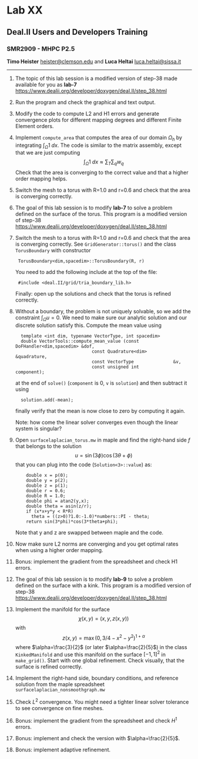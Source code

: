 #  Lab XX
## Deal.II Users and Developers Training 
### SMR2909 - MHPC P2.5

**Timo Heister** <heister@clemson.edu> 
and
**Luca Heltai** <luca.heltai@sissa.it>

* * * * *


1.  The topic of this lab session is a modified version of step-38 made
    available for you as **lab-7**\
    <https://www.dealii.org/developer/doxygen/deal.II/step_38.html>

2.  Run the program and check the graphical and text output.

3.  Modify the code to compute L2 and H1 errors and generate convergence
    plots for different mapping degrees and different Finite Element
    orders.

4.  Implement `compute_area` that computes the area of our domain
    $\Omega_h$ by integrating $\int_\Omega 1 \;dx$. The code is similar
    to the matrix assembly, except that we are just computing
    $$\int_\Omega 1 \;dx \approx \sum_T \sum_q w_q$$ Check that the area
    is converging to the correct value and that a higher order mapping
    helps.

5.  Switch the mesh to a torus with R=1.0 and r=0.6 and check that the
    area is converging correctly.





1.  The goal of this lab session is to modify **lab-7** to solve a
    problem defined on the surface of the torus. This program is a
    modified version of step-38\
    <https://www.dealii.org/developer/doxygen/deal.II/step_38.html>

2.  Switch the mesh to a torus with R=1.0 and r=0.6 and check that the
    area is converging correctly. See `GridGenerator::torus()` and the
    class `TorusBoundary` with constructor

         TorusBoundary<dim,spacedim>::TorusBoundary(R, r)

    You need to add the following include at the top of the file:

         #include <deal.II/grid/tria_boundary_lib.h>

    Finally: open up the solutions and check that the torus is refined
    correctly.

3.  Without a boundary, the problem is not uniquely solvable, so we add
    the constraint $\int_\Omega u = 0$. We need to make sure our
    analytic solution and our discrete solution satisfy this. Compute
    the mean value using

          template <int dim, typename VectorType, int spacedim>
          double VectorTools::compute_mean_value (const DoFHandler<dim,spacedim> &dof,
                                     const Quadrature<dim>          &quadrature,
                                     const VectorType               &v,
                                     const unsigned int             component);

    at the end of `solve()` (`component` is 0, `v` is `solution`) and
    then subtract it using

          solution.add(-mean);
         

    finally verify that the mean is now close to zero by computing it
    again.

    Note: how come the linear solver converges even though the linear
    system is singular?

4.  Open `surfacelaplacian_torus.mw` in maple and find the right-hand
    side $f$ that belongs to the solution
    $$u = \sin(3\phi)\cos(3\theta+\phi)$$ that you can plug into the
    code (`Solution<3>::value`) as:

            double x = p(0);
            double y = p(2);
            double z = p(1);
            double r = 0.6;
            double R = 1.0;
            double phi = atan2(y,x);
            double theta = asin(z/r);
            if (x*x+y*y < R*R)
              theta = ((z>0)?1.0:-1.0)*numbers::PI - theta;
            return sin(3*phi)*cos(3*theta+phi);  
         

    Note that y and z are swapped between maple and the code.

5.  Now make sure L2 norms are converging and you get optimal rates when
    using a higher order mapping.

6.  Bonus: implement the gradient from the spreadsheet and check H1
    errors.





1.  The goal of this lab session is to modify **lab-9** to solve a
    problem defined on the surface with a kink. This program is a
    modified version of step-38\
    <https://www.dealii.org/developer/doxygen/deal.II/step_38.html>

2.  Implement the manifold for the surface $$\chi(x,y) = (x,y,z(x,y))$$
    with $$z(x,y) = \max(0, 3/4-x^2-y^2)^{1+\alpha}$$ where
    $\alpha=\frac{3}{2}$ (or later $\alpha=\frac{2}{5}$) in the class
    `KinkedManifold` and use this manifold on the surface $[-1,1]^2$ in
    `make_grid()`. Start with one global refinement. Check visually,
    that the surface is refined correctly.

3.  Implement the right-hand side, boundary conditions, and reference
    solution from the maple spreadsheet
    `surfacelaplacian_nonsmoothgraph.mw`

4.  Check $L^2$ convergence. You might need a tighter linear solver
    tolerance to see convergence on fine meshes.

5.  Bonus: implement the gradient from the spreadsheet and check $H^1$
    errors.

6.  Bonus: implement and check the version with $\alpha=\frac{2}{5}$.

7.  Bonus: implement adaptive refinement.


